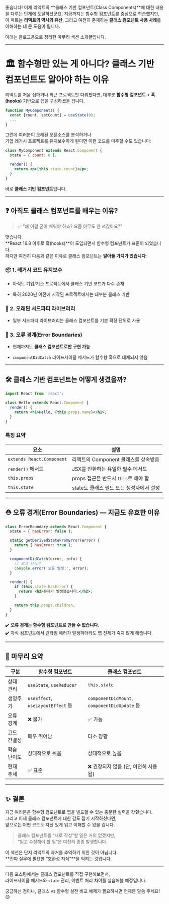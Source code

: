 좋습니다! 이제 리액트의 **클래스 기반 컴포넌트(Class Components)**에 대한 내용을 다루는 단계에 도달하셨군요. 지금까지는 함수형 컴포넌트를 중심으로 학습했지만, 이 파트는 **리액트의 역사와 유산**, 그리고 여전히 존재하는 **클래스 컴포넌트 사용 사례**를 이해하는 데 큰 도움이 됩니다.

아래는 블로그용으로 정리한 마무리 섹션 소개글입니다.

---

# 🏛️ 함수형만 있는 게 아니다? 클래스 기반 컴포넌트도 알아야 하는 이유

리액트를 처음 접하거나 최근 프로젝트만 다뤄봤다면, 대부분 **함수형 컴포넌트 + 훅(hooks)** 기반으로 앱을 구성하셨을 겁니다.

```jsx
function MyComponent() {
  const [count, setCount] = useState(0);
  ...
}
```

그런데 여러분이 오래된 오픈소스를 분석하거나  
기업 레거시 프로젝트를 유지보수하게 된다면 이런 코드를 마주할 수도 있습니다:

```jsx
class MyComponent extends React.Component {
  state = { count: 0 };

  render() {
    return <p>{this.state.count}</p>;
  }
}
```

바로 **클래스 기반 컴포넌트**입니다.

---

## ❓ 아직도 클래스 컴포넌트를 배우는 이유?

> ✅ "왜 이걸 굳이 배워야 하죠? 요즘 아무도 안 쓰잖아요?"

맞습니다.  
**React 16.8 이후로 훅(hooks)**이 도입되면서 함수형 컴포넌트가 표준이 되었습니다.  
하지만 여전히 다음과 같은 이유로 클래스 컴포넌트는 **알아둘 가치가 있습니다**:

### 📦 1. 레거시 코드 유지보수

- 아직도 기업/기관 프로젝트에서 클래스 기반 코드가 다수 존재
    
- 특히 2020년 이전에 시작된 프로젝트에서는 대부분 클래스 기반
    

### 🔧 2. 오래된 서드파티 라이브러리

- 일부 서드파티 라이브러리는 클래스 컴포넌트를 기본 확장 단위로 사용
    

### 🧱 3. 오류 경계(Error Boundaries)

- 현재까지도 **클래스 컴포넌트로만 구현 가능**
    
- `componentDidCatch` 라이프사이클 메서드가 함수형 훅으로 대체되지 않음
    

---

## 🛠 클래스 기반 컴포넌트는 어떻게 생겼을까?

```jsx
import React from 'react';

class Hello extends React.Component {
  render() {
    return <h1>Hello, {this.props.name}</h1>;
  }
}
```

### 특징 요약

|요소|설명|
|---|---|
|`extends React.Component`|리액트의 Component 클래스를 상속받음|
|`render()` 메서드|JSX를 반환하는 유일한 필수 메서드|
|`this.props`|props 접근은 반드시 `this`로 해야 함|
|`this.state`|state도 클래스 필드 또는 생성자에서 설정|

---

## ⛑️ 오류 경계(Error Boundaries) — 지금도 유효한 이유

```jsx
class ErrorBoundary extends React.Component {
  state = { hasError: false };

  static getDerivedStateFromError(error) {
    return { hasError: true };
  }

  componentDidCatch(error, info) {
    // 로그 남기기
    console.error('오류 발생:', error);
  }

  render() {
    if (this.state.hasError) {
      return <h2>문제가 발생했습니다.</h2>;
    }

    return this.props.children;
  }
}
```

✔️ **오류 경계는 함수형 컴포넌트로 만들 수 없습니다.**  
✔️ 자식 컴포넌트에서 런타임 에러가 발생하더라도 앱 전체가 죽지 않게 해줍니다.

---

## 📌 마무리 요약

|구분|함수형 컴포넌트|클래스 컴포넌트|
|---|---|---|
|상태 관리|`useState`, `useReducer`|`this.state`|
|생명주기|`useEffect`, `useLayoutEffect` 등|`componentDidMount`, `componentDidUpdate` 등|
|오류 경계|❌ 불가|✅ 가능|
|코드 간결성|매우 뛰어남|다소 장황|
|학습 난이도|상대적으로 쉬움|상대적으로 높음|
|현재 추세|✅ 표준|❌ 권장되지 않음 (단, 여전히 사용됨)|

---

## ✨ 결론

지금 여러분은 함수형 컴포넌트로 앱을 빌드할 수 있는 충분한 실력을 갖췄습니다.  
그리고 이제 클래스 컴포넌트에 대한 감도 잡기 시작하셨다면,  
앞으로는 어떤 코드도 자신 있게 읽고 이해할 수 있을 겁니다.

> 클래스 컴포넌트를 “새로 작성”할 일은 거의 없겠지만,  
> “읽고 수정해야 할 일”은 여전히 종종 발생합니다.

이 섹션은 단지 리액트의 과거를 추억하기 위한 것이 아닙니다.  
**진짜 실무에 필요한 “호환성 지식”**을 익히는 것입니다.

---

다음 포스팅에서는 클래스 컴포넌트를 직접 구현해보면서,  
라이프사이클 메서드와 `state` 관리, 이벤트 처리 차이를 실습해볼 예정입니다.

궁금하신 점이나, 클래스 vs 함수형 실전 비교 예제가 필요하시면 언제든 말씀 주세요! 😊